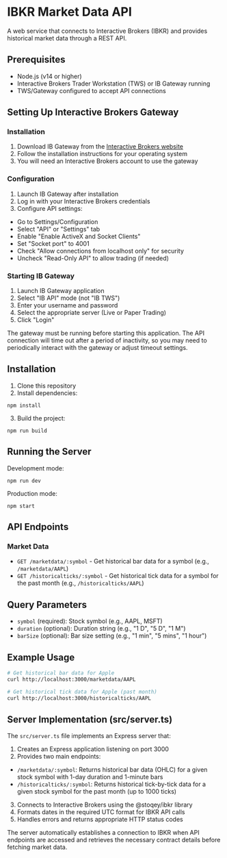 # IBKR Market Data API

A web service that connects to Interactive Brokers (IBKR) and provides historical market data through a REST API.

## Prerequisites

- Node.js (v14 or higher)
- Interactive Brokers Trader Workstation (TWS) or IB Gateway running
- TWS/Gateway configured to accept API connections

## Setting Up Interactive Brokers Gateway

### Installation

1. Download IB Gateway from the [Interactive Brokers website](https://www.interactivebrokers.com/en/trading/ibgateway-stable.php)
2. Follow the installation instructions for your operating system
3. You will need an Interactive Brokers account to use the gateway

### Configuration

1. Launch IB Gateway after installation
2. Log in with your Interactive Brokers credentials
3. Configure API settings:
  - Go to Settings/Configuration
  - Select "API" or "Settings" tab
  - Enable "Enable ActiveX and Socket Clients"
  - Set "Socket port" to 4001
  - Check "Allow connections from localhost only" for security
  - Uncheck "Read-Only API" to allow trading (if needed)

### Starting IB Gateway

1. Launch IB Gateway application
2. Select "IB API" mode (not "IB TWS")
3. Enter your username and password
4. Select the appropriate server (Live or Paper Trading)
5. Click "Login"

The gateway must be running before starting this application. The API connection will time out after a period of inactivity, so you may need to periodically interact with the gateway or adjust timeout settings.

## Installation

1. Clone this repository
2. Install dependencies:
 ```
 npm install
 ```
3. Build the project:
 ```
 npm run build
 ```

## Running the Server

Development mode:
```
npm run dev
```

Production mode:
```
npm start
```

## API Endpoints

### Market Data
- `GET /marketdata/:symbol` - Get historical bar data for a symbol (e.g., `/marketdata/AAPL`)
- `GET /historicalticks/:symbol` - Get historical tick data for a symbol for the past month (e.g., `/historicalticks/AAPL`)

## Query Parameters

- `symbol` (required): Stock symbol (e.g., AAPL, MSFT)
- `duration` (optional): Duration string (e.g., "1 D", "5 D", "1 M")
- `barSize` (optional): Bar size setting (e.g., "1 min", "5 mins", "1 hour")

## Example Usage

```bash
# Get historical bar data for Apple
curl http://localhost:3000/marketdata/AAPL

# Get historical tick data for Apple (past month)
curl http://localhost:3000/historicalticks/AAPL
```

## Server Implementation (src/server.ts)

The `src/server.ts` file implements an Express server that:

1. Creates an Express application listening on port 3000
2. Provides two main endpoints:
  - `/marketdata/:symbol`: Returns historical bar data (OHLC) for a given stock symbol with 1-day duration and 1-minute bars
  - `/historicalticks/:symbol`: Returns historical tick-by-tick data for a given stock symbol for the past month (up to 1000 ticks)
3. Connects to Interactive Brokers using the @stoqey/ibkr library
4. Formats dates in the required UTC format for IBKR API calls
5. Handles errors and returns appropriate HTTP status codes

The server automatically establishes a connection to IBKR when API endpoints are accessed and retrieves the necessary contract details before fetching market data.
